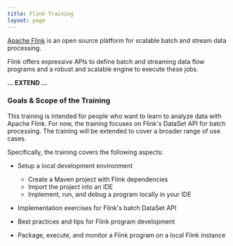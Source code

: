 ```yaml
---
title: Flink Training
layout: page
---
```


[Apache Flink](http://flink.apache.org) is an open source platform for scalable batch and stream data processing.

Flink offers expressive APIs to define batch and streaming data flow programs and a robust and scalable engine to execute these jobs. 

<b>... EXTEND ...</b>

### Goals & Scope of the Training

This training is intended for people who want to learn to analyze data with Apache Flink. For now, the training focuses on Flink's DataSet API for batch processing. The training will be extended to cover a broader range of use cases.

Specifically, the training covers the following aspects:

- Setup a local development environment
  - Create a Maven project with Flink dependencies
  - Import the project into an IDE
  - Implement, run, and debug a program locally in your IDE

- Implementation exercises for Flink's batch DataSet API

- Best practices and tips for Flink program development

- Package, execute, and monitor a Flink program on a local Flink instance


